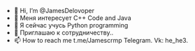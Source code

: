- 👋 Hi, I’m @JamesDelovoper
- 👀 Меня интересует C++ Code and Java
- 🌱 Я сейчас учусь Python programming 
- 💞️ Приглашаю к сотрудничеству..
- 📫 How to reach me t.me/Jamescrmp Telegram. Vk: he_he3. 

<!---
JamesDelovoper/JamesDelovoper is a ✨ special ✨ repository because its `README.md` (this file) appears on your GitHub profile.
You can click the Preview link to take a look at your changes.
--->
